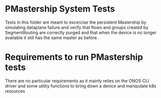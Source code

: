 # PMastership System Tests

Tests in this folder are meant to excercise the persistent Mastership
by simulating dataplane failure and verify that flows and groups
created by SegmentRouting are correctly purged and that when the
device is no longer available it still has the same master as before.

# Requirements to run PMastership tests

There are no particular requirements as it mainly relies on the ONOS
CLI driver and some utility functions to bring down a device and
manipulate k8s resources
